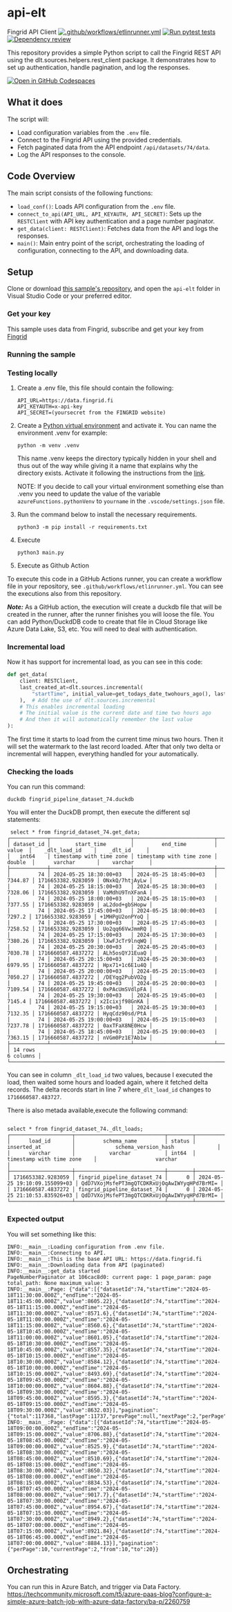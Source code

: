 

# api-elt

Fingrid API Client [![.github/workflows/etlinrunner.yml](https://github.com/MiguelElGallo/api-elt/actions/workflows/etlinrunner.yml/badge.svg)](https://github.com/MiguelElGallo/api-elt/actions/workflows/etlinrunner.yml) [![Run pytest tests](https://github.com/MiguelElGallo/api-elt/actions/workflows/test.yml/badge.svg)](https://github.com/MiguelElGallo/api-elt/actions/workflows/test.yml) [![Dependency review](https://github.com/MiguelElGallo/api-elt/actions/workflows/dependency-review.yml/badge.svg)](https://github.com/MiguelElGallo/api-elt/actions/workflows/dependency-review.yml)

This repository provides a simple Python script to call the Fingrid REST API using the dlt.sources.helpers.rest_client package. It demonstrates how to set up authentication, handle pagination, and log the responses.

[![Open in GitHub Codespaces](https://github.com/codespaces/badge.svg)](https://codespaces.new/MiguelElGallo/api-elt?quickstart=1)

## What it does

The script will:

- Load configuration variables from the `.env` file.
- Connect to the Fingrid API using the provided credentials.
- Fetch paginated data from the API endpoint `/api/datasets/74/data`.
- Log the API responses to the console.

## Code Overview

The main script consists of the following functions:

- `load_conf()`: Loads API configuration from the `.env` file.
- `connect_to_api(API_URL, API_KEYAUTH, API_SECRET)`: Sets up the `RESTClient` with API key authentication and a page number paginator.
- `get_data(client: RESTClient)`: Fetches data from the API and logs the responses.
- `main()`: Main entry point of the script, orchestrating the loading of configuration, connecting to the API, and downloading data.

## Setup

Clone or download [this sample's repository](https://github.com/MiguelElGallo/api-elt), and open the `api-elt` folder in Visual Studio Code or your preferred editor.

### Get your key

This sample uses data from Fingrid, subscribe and get your key from [Fingrid](https://data.fingrid.fi/en/instructions)

### Running the sample

### Testing locally

1. Create a .env file, this file should contain the following:

    ```env
    API_URL=https://data.fingrid.fi
    API_KEYAUTH=x-api-key
    API_SECRET=(yoursecret from the FINGRID website)
    ```

2. Create a [Python virtual environment](https://docs.python.org/3/tutorial/venv.html#creating-virtual-environments) and activate it.
    You can name the environment .venv for example:

    ```log
    python -m venv .venv
    ```

    This name .venv keeps the directory typically hidden in your shell and thus out of the way while giving it a name that explains why the directory exists.
    Activate it following the instructions from the [link](https://docs.python.org/3/tutorial/venv.html#creating-virtual-environments).

    NOTE: If you decide to call your virtual environment something else than .venv you need to update the value of the variable `azureFunctions.pythonVenv` to `yourname` in the `.vscode/settings.json` file.

3. Run the command below to install the necessary requirements.

    ```shell
    python3 -m pip install -r requirements.txt
    ```

4. Execute

    ```shell
    python3 main.py
    ```

5. Execute as Github Action

To execute this code in a GitHub Actions runner, you can create a workflow file in your repository, see `.github/workflows/etlinrunner.yml`. You can see the executions also from this repository.

***Note:*** As a GitHub action, the execution will create a duckdb file that will be created in the runner, after the runner finishes you will loose the file. You can add Python/DuckdDB code to create that file in Cloud Storage like Azure Data Lake, S3, etc. You will need to deal with authentication.

### Incremental load

Now it has support for incremental load, as you can see in this code:

```python
def get_data(
    client: RESTClient,
    last_created_at=dlt.sources.incremental(
        "startTime", initial_value=get_todays_date_twohours_ago(), last_value_func=max
    ),  # Add the use of dlt.sources.incremental
    # This enables incremental loading
    # The initial value is the current date and time two hours ago
    # And then it will automatically remember the last value
):
```

The first time it starts to load from the current time minus two hours. Then it will set the watermark to the last record loaded. After that only two delta or incremental will happen, everything handled for your automatically.

### Checking the loads

You can run this command:

```shell
duckdb fingrid_pipeline_dataset_74.duckdb
```

You will enter the DuckDB prompt, then execute the different sql statements:

```log
 select * from fingrid_dataset_74.get_data;
┌────────────┬──────────────────────────┬──────────────────────────┬─────────┬────────────────────┬────────────────┐
│ dataset_id │        start_time        │         end_time         │  value  │    _dlt_load_id    │    _dlt_id     │
│   int64    │ timestamp with time zone │ timestamp with time zone │ double  │      varchar       │    varchar     │
├────────────┼──────────────────────────┼──────────────────────────┼─────────┼────────────────────┼────────────────┤
│         74 │ 2024-05-25 18:30:00+03   │ 2024-05-25 18:45:00+03   │ 7344.87 │ 1716653382.9283059 │ ONxkQ/7htjAyLw │
│         74 │ 2024-05-25 18:15:00+03   │ 2024-05-25 18:30:00+03   │ 7328.06 │ 1716653382.9283059 │ VaMdhU9TnXFanA │
│         74 │ 2024-05-25 18:00:00+03   │ 2024-05-25 18:15:00+03   │ 7377.55 │ 1716653382.9283059 │ aL2dod+gbSHopw │
│         74 │ 2024-05-25 17:45:00+03   │ 2024-05-25 18:00:00+03   │  7297.2 │ 1716653382.9283059 │ +1MHPgU2onPYoQ │
│         74 │ 2024-05-25 17:30:00+03   │ 2024-05-25 17:45:00+03   │ 7258.52 │ 1716653382.9283059 │ Uo2qq66VwJmmRQ │
│         74 │ 2024-05-25 17:15:00+03   │ 2024-05-25 17:30:00+03   │ 7380.26 │ 1716653382.9283059 │ lXwFJcTr9lnqWQ │
│         74 │ 2024-05-25 20:30:00+03   │ 2024-05-25 20:45:00+03   │ 7030.78 │ 1716660587.4837272 │ ALh5osQYJ1EuaQ │
│         74 │ 2024-05-25 20:15:00+03   │ 2024-05-25 20:30:00+03   │ 6979.95 │ 1716660587.4837272 │ Hpx71+1c6E1u4Q │
│         74 │ 2024-05-25 20:00:00+03   │ 2024-05-25 20:15:00+03   │ 7050.27 │ 1716660587.4837272 │ /DEYqg2PubVO2g │
│         74 │ 2024-05-25 19:45:00+03   │ 2024-05-25 20:00:00+03   │ 7109.54 │ 1716660587.4837272 │ 0xPAcUmSVdlpFA │
│         74 │ 2024-05-25 19:30:00+03   │ 2024-05-25 19:45:00+03   │  7145.4 │ 1716660587.4837272 │ x2Icixjf98GnKA │
│         74 │ 2024-05-25 19:15:00+03   │ 2024-05-25 19:30:00+03   │ 7132.35 │ 1716660587.4837272 │ HyqCdz90sd/PtA │
│         74 │ 2024-05-25 19:00:00+03   │ 2024-05-25 19:15:00+03   │ 7237.78 │ 1716660587.4837272 │ 0axTFaX8NE0Hcw │
│         74 │ 2024-05-25 18:45:00+03   │ 2024-05-25 19:00:00+03   │ 7363.15 │ 1716660587.4837272 │ nVGm0Pz1E7Ab1w │
├────────────┴──────────────────────────┴──────────────────────────┴─────────┴────────────────────┴────────────────┤
│ 14 rows                                                                                                6 columns │
└──────────────────────────────────────────────────────────────────────────────────────────────────────────────────┘
```

You can see in column ```_dlt_load_id``` two values, because I executed the load, then waited some hours and loaded again, where it fetched delta records. The delta records start in line 7 where```_dlt_load_id``` changes to ```1716660587.483727```.

There is also metada available,execute the following command:
```log

select * from fingrid_dataset_74._dlt_loads;
┌────────────────────┬─────────────────────────────┬────────┬───────────────────────────────┬──────────────────────────────────────────────┐
│      load_id       │         schema_name         │ status │          inserted_at          │             schema_version_hash              │
│      varchar       │           varchar           │ int64  │   timestamp with time zone    │                   varchar                    │
├────────────────────┼─────────────────────────────┼────────┼───────────────────────────────┼──────────────────────────────────────────────┤
│ 1716653382.9283059 │ fingrid_pipeline_dataset_74 │      0 │ 2024-05-25 19:10:09.155099+03 │ QdD7VXojMsfePT3mgQTCDKRxUjOqAwIWYyqHPd7BrMI= │
│ 1716660587.4837272 │ fingrid_pipeline_dataset_74 │      0 │ 2024-05-25 21:10:53.835926+03 │ QdD7VXojMsfePT3mgQTCDKRxUjOqAwIWYyqHPd7BrMI= │
└────────────────────┴─────────────────────────────┴────────┴───────────────────────────────┴──────────────────────────────────────────────┘
```


### Expected output

You will set something like this:

```log
INFO:__main__:Loading configuration from .env file.
INFO:__main__:Connecting to API.
INFO:__main__:This is the base API URL: https://data.fingrid.fi
INFO:__main__:Downloading data from API (paginated)
INFO:__main__:get_data started
PageNumberPaginator at 106cac8d0: current page: 1 page_param: page total_path: None maximum_value: 3
INFO:__main__:Page: {"data":[{"datasetId":74,"startTime":"2024-05-18T11:30:00.000Z","endTime":"2024-05-18T11:45:00.000Z","value":8605.22},{"datasetId":74,"startTime":"2024-05-18T11:15:00.000Z","endTime":"2024-05-18T11:30:00.000Z","value":8571.6},{"datasetId":74,"startTime":"2024-05-18T11:00:00.000Z","endTime":"2024-05-18T11:15:00.000Z","value":8560.6},{"datasetId":74,"startTime":"2024-05-18T10:45:00.000Z","endTime":"2024-05-18T11:00:00.000Z","value":8601.05},{"datasetId":74,"startTime":"2024-05-18T10:30:00.000Z","endTime":"2024-05-18T10:45:00.000Z","value":8557.35},{"datasetId":74,"startTime":"2024-05-18T10:15:00.000Z","endTime":"2024-05-18T10:30:00.000Z","value":8584.12},{"datasetId":74,"startTime":"2024-05-18T10:00:00.000Z","endTime":"2024-05-18T10:15:00.000Z","value":8493.69},{"datasetId":74,"startTime":"2024-05-18T09:45:00.000Z","endTime":"2024-05-18T10:00:00.000Z","value":8604.88},{"datasetId":74,"startTime":"2024-05-18T09:30:00.000Z","endTime":"2024-05-18T09:45:00.000Z","value":8595.3},{"datasetId":74,"startTime":"2024-05-18T09:15:00.000Z","endTime":"2024-05-18T09:30:00.000Z","value":8632.03}],"pagination":{"total":117368,"lastPage":11737,"prevPage":null,"nextPage":2,"perPage":10,"currentPage":1,"from":0,"to":10}}
INFO:__main__:Page: {"data":[{"datasetId":74,"startTime":"2024-05-18T09:00:00.000Z","endTime":"2024-05-18T09:15:00.000Z","value":8706.88},{"datasetId":74,"startTime":"2024-05-18T08:45:00.000Z","endTime":"2024-05-18T09:00:00.000Z","value":8525.9},{"datasetId":74,"startTime":"2024-05-18T08:30:00.000Z","endTime":"2024-05-18T08:45:00.000Z","value":8510.69},{"datasetId":74,"startTime":"2024-05-18T08:15:00.000Z","endTime":"2024-05-18T08:30:00.000Z","value":8650.32},{"datasetId":74,"startTime":"2024-05-18T08:00:00.000Z","endTime":"2024-05-18T08:15:00.000Z","value":8834.53},{"datasetId":74,"startTime":"2024-05-18T07:45:00.000Z","endTime":"2024-05-18T08:00:00.000Z","value":9017.7},{"datasetId":74,"startTime":"2024-05-18T07:30:00.000Z","endTime":"2024-05-18T07:45:00.000Z","value":8954.67},{"datasetId":74,"startTime":"2024-05-18T07:15:00.000Z","endTime":"2024-05-18T07:30:00.000Z","value":8949.2},{"datasetId":74,"startTime":"2024-05-18T07:00:00.000Z","endTime":"2024-05-18T07:15:00.000Z","value":8921.84},{"datasetId":74,"startTime":"2024-05-18T06:45:00.000Z","endTime":"2024-05-18T07:00:00.000Z","value":8884.13}],"pagination":{"perPage":10,"currentPage":2,"from":10,"to":20}}
```

## Orchestrating

You can run this in Azure Batch, and trigger via Data Factory.
<https://techcommunity.microsoft.com/t5/azure-paas-blog?configure-a-simple-azure-batch-job-with-azure-data-factory/ba-p/2260759>
